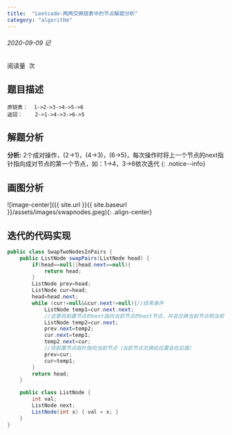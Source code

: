```yaml
---
title:  "Leetcode-两两交换链表中的节点解题分析"
category: "algorithm"
---
```


###### 2020-09-09 记

<script async src="//busuanzi.ibruce.info/busuanzi/2.3/busuanzi.pure.mini.js">
</script>
<span id="busuanzi_container_page_pv">
  阅读量&nbsp;<span id="busuanzi_value_page_pv"></span>&nbsp;次
</span>

## 题目描述

```
原链表：  1->2->3->4->5->6
返回：    2->1->4->3->6->5
```

## 解题分析

**分析:** 2个成对操作，(2->1)，(4->3)，(6->5)，每次操作时将上一个节点的next指针指向成对节点的第一个节点，如：1->4，3->6依次迭代
{: .notice--info}

## 画图分析

![image-center]({{ site.url }}{{ site.baseurl }}/assets/images/swapnodes.jpeg){: .align-center}

## 迭代的代码实现

```java
public class SwapTwoNodesInPairs {
    public ListNode swapPairs(ListNode head) {
        if(head==null||head.next==null){
            return head;
        }
        ListNode prev=head;
        ListNode cur=head;
        head=head.next;
        while (cur!=null&&cur.next!=null){//结束条件
            ListNode temp1=cur.next.next;
            //这里将前置节点的next指向当前节点的next节点，并且交换当前节点和当前节点的next节点
            ListNode temp2=cur.next;
            prev.next=temp2;
            cur.next=temp1;
            temp2.next=cur;
            //将前置节点指针指向当前节点（当前节点交换后位置会在后面）
            prev=cur;
            cur=temp1;
        }
        return head;
    }

    public class ListNode {
        int val;
        ListNode next;
        ListNode(int x) { val = x; }
    }
}
```